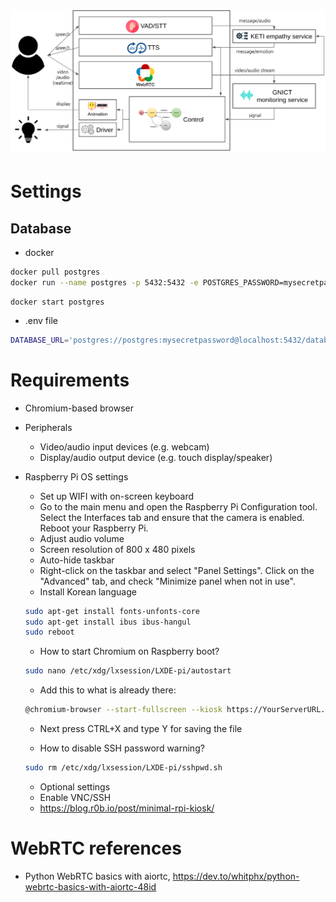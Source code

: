 <h1 align='center'>
  <img src='docs/diagram.png' alt='system diagram' width='700'>
</h1>

# Settings
## Database
- docker
```bash
docker pull postgres
docker run --name postgres -p 5432:5432 -e POSTGRES_PASSWORD=mysecretpassword -d postgres
```
```
docker start postgres
```
- .env file
```bash
DATABASE_URL='postgres://postgres:mysecretpassword@localhost:5432/database'
```

# Requirements

- Chromium-based browser

- Peripherals

  - Video/audio input devices (e.g. webcam)
  - Display/audio output device (e.g. touch display/speaker)

- Raspberry Pi OS settings

  - Set up WIFI with on-screen keyboard
  - Go to the main menu and open the Raspberry Pi Configuration tool. Select the Interfaces tab and ensure that the camera is enabled. Reboot your Raspberry Pi.
  - Adjust audio volume
  - Screen resolution of 800 x 480 pixels
  - Auto-hide taskbar
  - Right-click on the taskbar and select "Panel Settings". Click on the "Advanced" tab, and check "Minimize panel when not in use".
  - Install Korean language

  ```bash
  sudo apt-get install fonts-unfonts-core
  sudo apt-get install ibus ibus-hangul
  sudo reboot
  ```

  - How to start Chromium on Raspberry boot?

  ```bash
  sudo nano /etc/xdg/lxsession/LXDE-pi/autostart
  ```

  - Add this to what is already there:

  ```bash
  @chromium-browser --start-fullscreen --kiosk https://YourServerURL.com
  ```

  - Next press CTRL+X and type Y for saving the file

  - How to disable SSH password warning?

  ```bash
  sudo rm /etc/xdg/lxsession/LXDE-pi/sshpwd.sh
  ```

  - Optional settings
  - Enable VNC/SSH
  - https://blog.r0b.io/post/minimal-rpi-kiosk/

# WebRTC references

- Python WebRTC basics with aiortc, https://dev.to/whitphx/python-webrtc-basics-with-aiortc-48id
<!-- - Building a WebRTC video broadcast using Javascript, https://gabrieltanner.org/blog/webrtc-video-broadcast
- WebRTC tutorial, https://www.youtube.com/watch?v=QJMM758oCYk&list=PLayYqdnyegt0qX8EfEGExxZF3DxkyA1Dj -->
